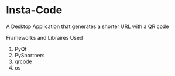 # Insta-Code
A Desktop Application that generates a shorter URL with a QR code

Frameworks and Libraires Used

1. PyQt
2. PyShortners
3. qrcode
4. os
